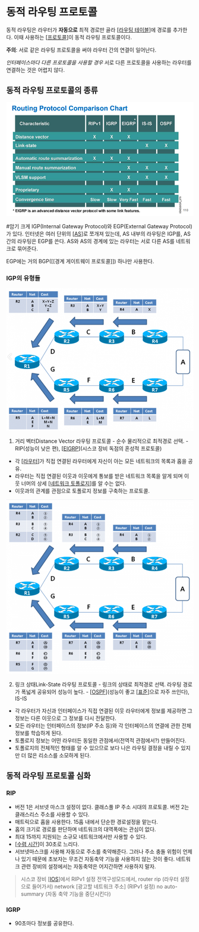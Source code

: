 # 동적 라우팅 프로토콜

동적 라우팅은 라우터가 **자동으로** 최적 경로만 골라 [[라우팅 테이블]]에 경로를 추가한다. 이때 사용하는 [[프로토콜]]이 동적 라우팅 프로토콜이다. 

**주의**: 서로 같은 라우팅 프로토콜을 써야 라우터 간의 연결이 일어난다. 

*인터페이스마다 다른 프로토콜을 사용할 경우* 서로 다른 프로토콜을 사용하는 라우터를 연결하는 것은 어렵지 않다. 

## 동적 라우팅 프로토콜의 종류

![라우팅 프로토콜의 비교를 도와주는 표](../attachments/2022-09-23-11-57-45.png)

#암기
크게 IGP(Internal Gateway Protocol)와 EGP(External Gateway Protocol)가 있다. 인터넷은 여러 단위의 [[AS]]로 쪼개져 있는데, AS 내부의 라우팅은 IGP를, AS 간의 라우팅은 EGP를 쓴다. AS와 AS의 경계에 있는 라우터는 서로 다른 AS를 네트워크로 묶어준다. 

EGP에는 거의 BGP([[경계 게이트웨이 프로토콜]]) 하나만 사용한다. 

### IGP의 유형들
![거리 벡터 라우팅에서 코스트 계산](../attachments/2022-09-22-12-02-07.png)

1. 거리 벡터Distance Vector 라우팅 프로토콜 - 순수 물리적으로 최적경로 선택. - RIP(성능이 낮은 편), [[EIGRP]](시스코 장비 독점의 혼성적 프로토콜)
  - 각 [[라우터]]가 직접 연결된 라우터에게 자신이 아는 모든 네트워크의 목록과 홉을 공유.
  - 라우터는 직접 연결된 이웃과 이웃에게 통보를 받은 네트워크 목록을 알게 되며 이웃 너머의 상세 [[네트워크 토폴로지]]를 알 수는 없다. 
  - 이웃과의 관계를 관점으로 토폴로지 정보를 구축하는 프로토콜.


![링크 상태 라우팅에서 코스트 계산](../attachments/2022-09-22-12-01-37.png)

2. 링크 상태Link-State 라우팅 프로토콜 - 링크의 상태로 최적경로 선택. 라우팅 경로가 폭넓게 공유되어 성능이 높다. - [[OSPF]](성능이 좋고 [[표준]]으로 자주 쓰인다), IS-IS 
  - 각 라우터가 자신과 인터페이스가 직접 연결된 이웃 라우터에게 정보를 제공하면 그 정보는 다른 이웃으로 그 정보를 다시 전달한다. 
  - 모든 라우터는 인터페이스의 정보(IP 주소 등)와 각 인터페이스의 연결에 관한 전체 정보를 학습하게 된다. 
  - 토폴로지 정보는 어떤 라우터든 동일한 관점에서(전역적 관점에서?) 만들어진다. 
  - 토폴로지의 전체적인 형태를 알 수 있으므로 보다 나은 라우팅 결정을 내릴 수 있지만 더 많은 리소스를 소모하게 된다. 


## 동적 라우팅 프로토콜 심화

### RIP
- 버전 1은 서브넷 마스크 설정이 없다. 클래스풀 IP 주소 시대의 프로토콜. 버전 2는 클래스리스 주소를 사용할 수 있다. 
- 매트릭으로 홉을 사용한다. 15홉 내에서 단순한 경로설정을 맡는다. 
- 홉의 크기로 경로를 판단하며 네트워크의 대역폭에는 관심이 없다. 
- 최대 15까지 지원되는 소규모 네트워크에서만 사용할 수 있다. 
- [[수렴 시간]]이 30초로 느리다. 
- 서브넷마스크를 사용해 자동으로 주소를 축약해준다. 그러나 주소 충돌 위험이 언제나 있기 때문에 초보자는 무조건 자동축약 기능을 사용하지 않는 것이 좋다. 네트워크 관련 장비의 설정에서는 자동축약은 어지간하면 사용하지 말자. 

>시스코 장비 [[IOS]]에서 RIPv1 설정
전역구성모드에서, 
router rip (라우터 설정으로 들어가서)
network [광고할 네트워크 주소] (RIPv1 설정)
no auto-summary (자동 축약 기능을 중단시킨다)

### IGRP
- 90초마다 정보를 공유한다. 







  

[//begin]: # "Autogenerated link references for markdown compatibility"
[라우팅 테이블]: <라우팅 테이블.md> "라우팅 테이블"
[프로토콜]: 프로토콜.md "프로토콜"
[AS]: AS.md "AS(Autonomous System)"
[EIGRP]: EIGRP.md "EIGRPP(enhanced internet gateway routing protocol)"
[라우터]: 라우터.md "라우터"
[네트워크 토폴로지]: <네트워크 토폴로지.md> "네트워크 토폴로지"
[OSPF]: OSPF.md "OSPF"
[표준]: 표준.md "표준"
[수렴 시간]: <수렴 시간.md> "수렴 시간"
[IOS]: IOS.md "IOS"
[//end]: # "Autogenerated link references"